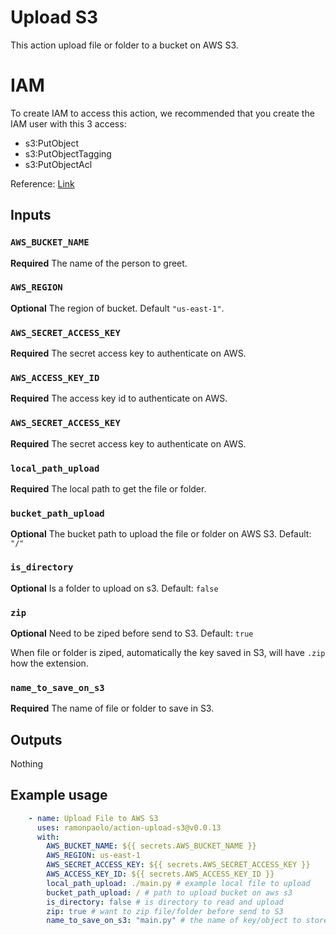 # Upload S3

This action upload file or folder to a bucket on AWS S3.

# IAM

To create IAM to access this action, we recommended that you create the IAM user with this 3 access:

- s3:PutObject
- s3:PutObjectTagging
- s3:PutObjectAcl

Reference: [Link](https://docs.aws.amazon.com/AWSJavaScriptSDK/v3/latest/client/s3/command/PutObjectCommand/)

## Inputs

### `AWS_BUCKET_NAME`

**Required** The name of the person to greet.

### `AWS_REGION`

**Optional** The region of bucket. Default `"us-east-1"`.

### `AWS_SECRET_ACCESS_KEY`

**Required** The secret access key to authenticate on AWS.

### `AWS_ACCESS_KEY_ID`

**Required** The access key id to authenticate on AWS.

### `AWS_SECRET_ACCESS_KEY`

**Required** The secret access key to authenticate on AWS.

### `local_path_upload`

**Required** The local path to get the file or folder.

### `bucket_path_upload`

**Optional** The bucket path to upload the file or folder on AWS S3. Default: `"/"`

### `is_directory`

**Optional** Is a folder to upload on s3. Default: `false`

### `zip`

**Optional** Need to be ziped before send to S3. Default: `true`

When file or folder is ziped, automatically the key saved in S3, will have `.zip` how the extension.

### `name_to_save_on_s3`

**Required** The name of file or folder to save in S3.

## Outputs

Nothing

## Example usage

```yaml
    - name: Upload File to AWS S3
      uses: ramonpaolo/action-upload-s3@v0.0.13
      with:
        AWS_BUCKET_NAME: ${{ secrets.AWS_BUCKET_NAME }}
        AWS_REGION: us-east-1
        AWS_SECRET_ACCESS_KEY: ${{ secrets.AWS_SECRET_ACCESS_KEY }}
        AWS_ACCESS_KEY_ID: ${{ secrets.AWS_ACCESS_KEY_ID }}
        local_path_upload: ./main.py # example local file to upload
        bucket_path_upload: / # path to upload bucket on aws s3
        is_directory: false # is directory to read and upload
        zip: true # want to zip file/folder before send to S3
        name_to_save_on_s3: "main.py" # the name of key/object to store in S3
```
